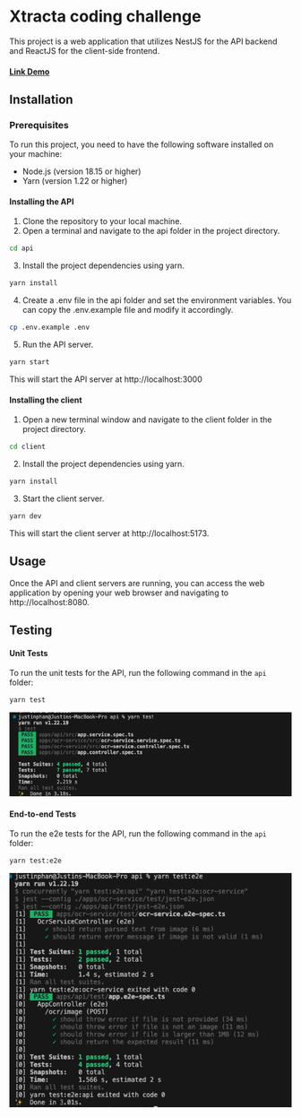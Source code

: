 # Xtracta coding challenge

This project is a web application that utilizes NestJS for the API backend and ReactJS for the client-side frontend.

#### [Link Demo](https://www.loom.com/share/6b57f52a740243cfa7fb797e5f789fd1)

## Installation

### Prerequisites

To run this project, you need to have the following software installed on your machine:

- Node.js (version 18.15 or higher)
- Yarn (version 1.22 or higher)

#### Installing the API

1. Clone the repository to your local machine.
2. Open a terminal and navigate to the api folder in the project directory.

```bash
cd api
```

3. Install the project dependencies using yarn.

```bash
yarn install
```

4. Create a .env file in the api folder and set the environment variables. You can copy the .env.example file and modify it accordingly.

```bash
cp .env.example .env
```

5. Run the API server.

```bash
yarn start
```

This will start the API server at http://localhost:3000

#### Installing the client

1. Open a new terminal window and navigate to the client folder in the project directory.

```bash
cd client
```

2. Install the project dependencies using yarn.

```bash
yarn install
```

3. Start the client server.

```bash
yarn dev
```

This will start the client server at http://localhost:5173.

## Usage

Once the API and client servers are running, you can access the web application by opening your web browser and navigating to http://localhost:8080.

## Testing

#### Unit Tests

To run the unit tests for the API, run the following command in the `api` folder:

```bash
yarn test
```

![](./docs/unit-test.png)

#### End-to-end Tests

To run the e2e tests for the API, run the following command in the `api` folder:

```bash
yarn test:e2e
```

![](./docs/e2e-test.png)
